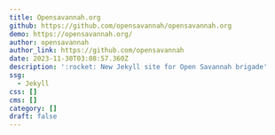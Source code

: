 ```yaml
---
title: Opensavannah.org
github: https://github.com/opensavannah/opensavannah.org
demo: https://opensavannah.org/
author: opensavannah
author_link: https://github.com/opensavannah
date: 2023-11-30T03:08:57.360Z
description: ':rocket: New Jekyll site for Open Savannah brigade'
ssg:
  - Jekyll
css: []
cms: []
category: []
draft: false
---
```

